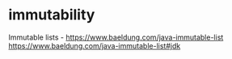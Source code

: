 # immutability

Immutable lists -
https://www.baeldung.com/java-immutable-list
https://www.baeldung.com/java-immutable-list#jdk
